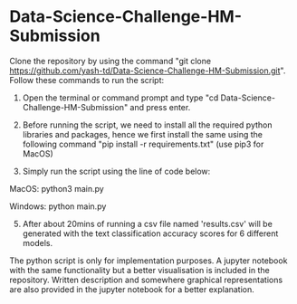 # Data-Science-Challenge-HM-Submission

Clone the repository by using the command "git clone https://github.com/yash-td/Data-Science-Challenge-HM-Submission.git".
Follow these commands to run the script: 

1) Open the terminal or command prompt and type "cd Data-Science-Challenge-HM-Submission" and press enter.

2) Before running the script, we need to install all the required python libraries and packages, hence we first 
install the same using the following command "pip install -r requirements.txt" (use pip3 for MacOS)

3) Simply run the script using the line of code below:

MacOS: python3 main.py

Windows: python main.py

5) After about 20mins of running a csv file named 'results.csv' will be generated with the text classification accuracy scores for 6 different models. 

The python script is only for implementation purposes. A jupyter notebook with the same functionality but a better visualisation is included in the repository. Written description and somewhere graphical representations are also provided in the jupyter notebook for a better explanation. 
